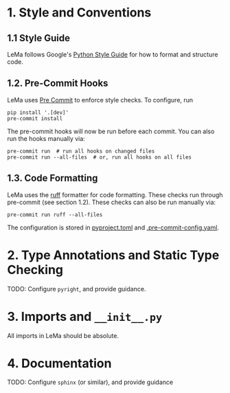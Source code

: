 # 1. Style and Conventions

## 1.1 Style Guide

LeMa follows Google's [Python Style Guide](https://google.github.io/styleguide/pyguide.html)
for how to format and structure code.

## 1.2. Pre-Commit Hooks

LeMa uses [Pre Commit](https://pre-commit.com/) to enforce style checks. To configure, run
```
pip install '.[dev]'
pre-commit install
```

The pre-commit hooks will now be run before each commit. You can also run the hooks manually via:

```
pre-commit run  # run all hooks on changed files
pre-commit run --all-files  # or, run all hooks on all files
```


## 1.3. Code Formatting

LeMa uses the [ruff](https://github.com/astral-sh/ruff) formatter for code formatting.
These checks run through pre-commit (see section 1.2). These checks can also be
run manually via:

```
pre-commit run ruff --all-files
```

The configuration is stored in [pyproject.toml](pyproject.toml) and 
[.pre-commit-config.yaml](.pre-commit-config.yaml).


# 2. Type Annotations and Static Type Checking

TODO: Configure `pyright`, and provide guidance.

# 3. Imports and `__init__.py`

All imports in LeMa should be absolute.


# 4. Documentation

TODO: Configure `sphinx` (or similar), and provide guidance
